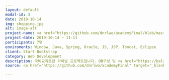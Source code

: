 ```yaml
---
layout: default
modal-id: 3
date: 2019-10-14
img: shopping.jpg 
alt: image-alt
project-name: <a href="https://github.com/dnrlwo/academyFinal/blob/master/README.md" target="_blank">청년 쇼핑몰</a>
project-date: 2019-10-14 ~ 11-11
participants: 7명
enviroments: Window, Java, Spring, Oracle, JS, JSP, Tomcat, Eclipse
client: Start Bootstrap
category: Web Development
description: 국비교육훈련 파이널 프로젝트입니다. DB구성 및 <a href="https://balsamiq.com/wireframes/" target="_blank">발사믹 목업</a>을 이용한 스토리 보드를 계획하였습니다. 이후 회원관리 분야를 통하여 시스템의 기조를 잡았고 이후 메인페이지, 상품관리, 상품등록(Naver Editor), 결제관리, 상품리스트 등 <a href="https://github.com/dnrlwo/academyFinal/blob/master/README.md#23-%ED%95%84%EC%9E%90-%ED%8C%8C%ED%8A%B8-%EB%B6%84%EC%84%9D" target="_blank">모든 분야</a>에 참여하였고 종합하여 오류를 수정 보완하였다. 
source: <a href="https://github.com/dnrlwo/academyFinal" target="_blank">코드 보러가기</a>

---
```

